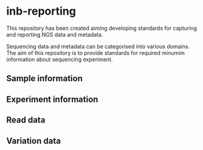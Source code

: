 # inb-reporting
This repository has been created aiming developing standards for capturing and reporting NGS data and metadata.

Sequencing data and metadata can be categorised into various domains. The aim of this repository is to provide standards for required minumim information about sequencing experiment.

## Sample information

## Experiment information

## Read data 

## Variation data
